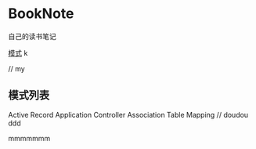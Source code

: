 # BookNote
自己的读书笔记

[模式](#模式列表)
k  


// my
## 模式列表
Active Record
Application Controller
Association Table Mapping
// doudou
ddd

mmmmmmm

